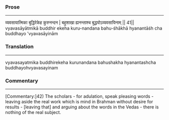 ### Prose 
 --- 
व्यवसायात्मिका बुद्धिरेकेह कुरुनन्दन |
बहुशाखा ह्यनन्ताश्च बुद्धयोऽव्यवसायिनाम् || 41||
vyavasāyātmikā buddhir ekeha kuru-nandana
bahu-śhākhā hyanantāśh cha buddhayo ’vyavasāyinām

### Translation 
 --- 
vyavasayatmika buddhirekeha kurunandana bahushakha hyanantashcha buddhayohvyavasayinam

### Commentary 
 --- 
[Commentary:]42) The scholars - for adulation, speak pleasing words - leaving aside the real work which is mind in Brahman without desire for results - [leaving that] and arguing about the words in the Vedas - there is nothing of the real subject.
